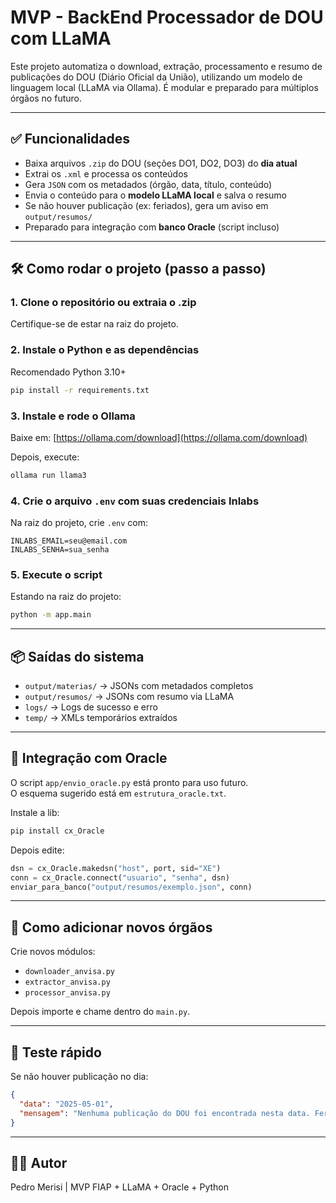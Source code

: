 # MVP - BackEnd Processador de DOU com LLaMA

Este projeto automatiza o download, extração, processamento e resumo de publicações do DOU (Diário Oficial da União), utilizando um modelo de linguagem local (LLaMA via Ollama). É modular e preparado para múltiplos órgãos no futuro.

---

## ✅ Funcionalidades

- Baixa arquivos `.zip` do DOU (seções DO1, DO2, DO3) do **dia atual**
- Extrai os `.xml` e processa os conteúdos
- Gera `JSON` com os metadados (órgão, data, título, conteúdo)
- Envia o conteúdo para o **modelo LLaMA local** e salva o resumo
- Se não houver publicação (ex: feriados), gera um aviso em `output/resumos/`
- Preparado para integração com **banco Oracle** (script incluso)

---

## 🛠️ Como rodar o projeto (passo a passo)

### 1. Clone o repositório ou extraia o .zip
Certifique-se de estar na raiz do projeto.

### 2. Instale o Python e as dependências
Recomendado Python 3.10+
```bash
pip install -r requirements.txt
```

### 3. Instale e rode o Ollama
Baixe em: [https://ollama.com/download](https://ollama.com/download)

Depois, execute:
```bash
ollama run llama3
```

### 4. Crie o arquivo `.env` com suas credenciais Inlabs
Na raiz do projeto, crie `.env` com:
```
INLABS_EMAIL=seu@email.com
INLABS_SENHA=sua_senha
```

### 5. Execute o script
Estando na raiz do projeto:
```bash
python -m app.main
```

---

## 📦 Saídas do sistema

- `output/materias/` → JSONs com metadados completos
- `output/resumos/` → JSONs com resumo via LLaMA
- `logs/` → Logs de sucesso e erro
- `temp/` → XMLs temporários extraídos

---

## 🧠 Integração com Oracle

O script `app/envio_oracle.py` está pronto para uso futuro.  
O esquema sugerido está em `estrutura_oracle.txt`.

Instale a lib:
```bash
pip install cx_Oracle
```

Depois edite:
```python
dsn = cx_Oracle.makedsn("host", port, sid="XE")
conn = cx_Oracle.connect("usuario", "senha", dsn)
enviar_para_banco("output/resumos/exemplo.json", conn)
```

---

## 🧩 Como adicionar novos órgãos

Crie novos módulos:
- `downloader_anvisa.py`
- `extractor_anvisa.py`
- `processor_anvisa.py`

Depois importe e chame dentro do `main.py`.

---

## 🧪 Teste rápido

Se não houver publicação no dia:
```json
{
  "data": "2025-05-01",
  "mensagem": "Nenhuma publicação do DOU foi encontrada nesta data. Feriado ou indisponibilidade."
}
```

---

## 👨‍💻 Autor
Pedro Merisi | MVP FIAP + LLaMA + Oracle + Python
